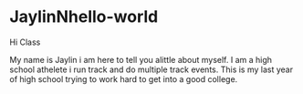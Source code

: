 # JaylinNhello-world

Hi Class

My name is Jaylin i am here to tell you alittle about myself.
I am a high school athelete i run track and do multiple track events.
This is my last year of high school trying to work hard to get into a good college.
